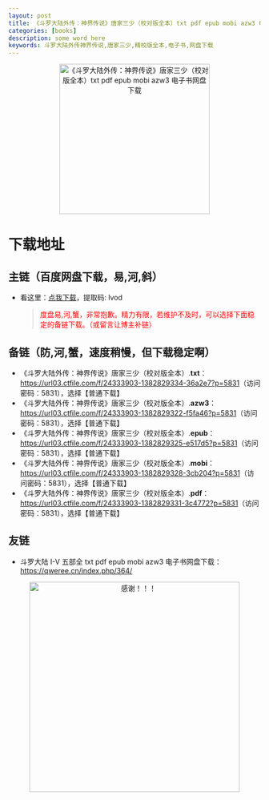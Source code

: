```yaml
---
layout: post
title: 《斗罗大陆外传：神界传说》唐家三少（校对版全本）txt pdf epub mobi azw3 电子书网盘下载
categories: [books]
description: some word here
keywords: 斗罗大陆外传神界传说,唐家三少,精校版全本,电子书,网盘下载
---
```


<div align="center"><img src="https://qweree.cn/wp-content/uploads/2024/10/dou-luo-da-lu-wai-zhuan-tuya.jpg" alt="《斗罗大陆外传：神界传说》唐家三少（校对版全本）txt pdf epub mobi azw3 电子书网盘下载" width="300px" height="auto"></div>

# 下载地址

## 主链（百度网盘下载，易,河,斜）

- 看这里：[点我下载](https://pan.baidu.com/s/1iMXUbSbtZQZjDcqDmnWUyw?pwd=lvod)，提取码: lvod

  > <p style="color:red" >度盘易,河,蟹，非常抱歉。精力有限，若维护不及时，可以选择下面稳定的备链下载。（或留言让博主补链）</p>

## 备链（防,河,蟹，速度稍慢，但下载稳定啊）

- 《斗罗大陆外传：神界传说》唐家三少（校对版全本）.**txt**：<https://url03.ctfile.com/f/24333903-1382829334-36a2e7?p=5831>（访问密码：5831），选择【普通下载】
- 《斗罗大陆外传：神界传说》唐家三少（校对版全本）.**azw3**：<https://url03.ctfile.com/f/24333903-1382829322-f5fa46?p=5831>（访问密码：5831），选择【普通下载】
- 《斗罗大陆外传：神界传说》唐家三少（校对版全本）.**epub**：<https://url03.ctfile.com/f/24333903-1382829325-e517d5?p=5831>（访问密码：5831），选择【普通下载】
- 《斗罗大陆外传：神界传说》唐家三少（校对版全本）.**mobi**：<https://url03.ctfile.com/f/24333903-1382829328-3cb204?p=5831>（访问密码：5831），选择【普通下载】
- 《斗罗大陆外传：神界传说》唐家三少（校对版全本）.**pdf**：<https://url03.ctfile.com/f/24333903-1382829331-3c4772?p=5831>（访问密码：5831），选择【普通下载】

## 友链

- 斗罗大陆 I-V 五部全 txt pdf epub mobi azw3 电子书网盘下载：<https://qweree.cn/index.php/364/>

<div align="center"><img src="https://pic.imgdb.cn/item/6707df6bd29ded1a8ce37031.gif" alt="感谢！！！" width="420px" height="auto"/></div>
